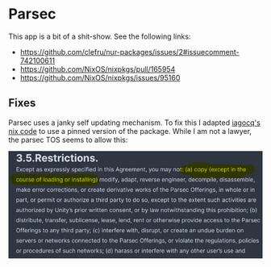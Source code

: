 # Parsec

This app is a bit of a shit-show. See the following links:

- https://github.com/clefru/nur-packages/issues/2#issuecomment-742100611
- https://github.com/NixOS/nixpkgs/pull/165954
- https://github.com/NixOS/nixpkgs/issues/95160

## Fixes

Parsec uses a janky self updating mechanism. To fix this I adapted [iagocq's nix code](https://github.com/nix-community/nur-combined/blob/master/repos/iagocq/pkgs/parsec/default.nix#L166) to use a pinned version of the package. While I am not a lawyer, the parsec TOS seems to allow this:

![parsec TOS](./Screenshot_20230222_135813.png)
